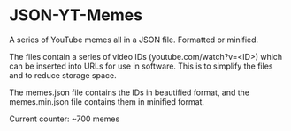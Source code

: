 # JSON-YT-Memes
A series of YouTube memes all in a JSON file. Formatted or minified.

The files contain a series of video IDs (youtube.com/watch?v=\<ID\>) which can be inserted into URLs for use in software. This is to simplify the files and to reduce storage space.

The memes.json file contains the IDs in beautified format, and the memes.min.json file contains them in minified format.

Current counter: ~700 memes
